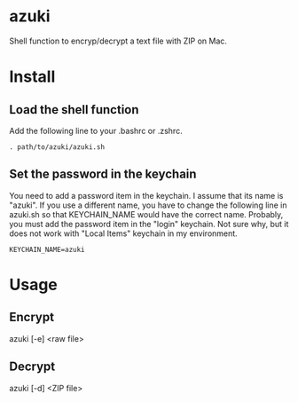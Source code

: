 # azuki
Shell function to encryp/decrypt a text file with ZIP on Mac. 

# Install
## Load the shell function
Add the following line to your .bashrc or .zshrc.
```
. path/to/azuki/azuki.sh
```    
## Set the password in the keychain
You need to add a password item in the keychain. I assume that its name is "azuki". If you use a different name, you have to change the following line in azuki.sh so that KEYCHAIN_NAME would have the correct name.
Probably, you must add the password item in the "login" keychain. Not sure why, but it does not work with "Local Items" keychain in my environment.
```
KEYCHAIN_NAME=azuki
```

# Usage
## Encrypt
azuki [-e] \<raw file\>

## Decrypt
azuki [-d] \<ZIP file\>
